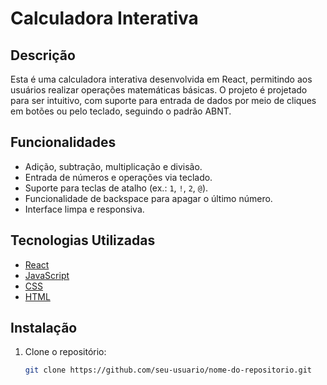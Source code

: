 # Calculadora Interativa

## Descrição

Esta é uma calculadora interativa desenvolvida em React, permitindo aos usuários realizar operações matemáticas básicas. O projeto é projetado para ser intuitivo, com suporte para entrada de dados por meio de cliques em botões ou pelo teclado, seguindo o padrão ABNT. 

## Funcionalidades

- Adição, subtração, multiplicação e divisão.
- Entrada de números e operações via teclado.
- Suporte para teclas de atalho (ex.: `1`, `!`, `2`, `@`).
- Funcionalidade de backspace para apagar o último número.
- Interface limpa e responsiva.

## Tecnologias Utilizadas

- [React](https://reactjs.org/)
- [JavaScript](https://developer.mozilla.org/pt-BR/docs/Web/JavaScript)
- [CSS](https://www.w3schools.com/css/)
- [HTML](https://www.w3schools.com/html/)

## Instalação

1. Clone o repositório:

   ```bash
   git clone https://github.com/seu-usuario/nome-do-repositorio.git
